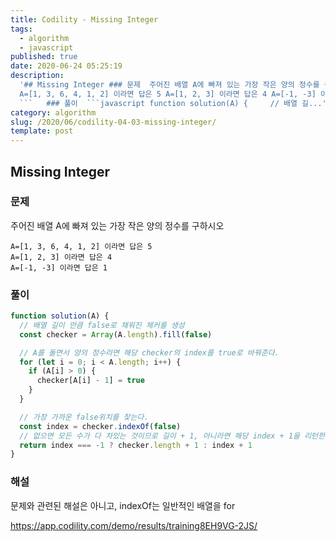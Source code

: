 ```yaml
---
title: Codility - Missing Integer
tags:
  - algorithm
  - javascript
published: true
date: 2020-06-24 05:25:19
description:
  '## Missing Integer ### 문제  주어진 배열 A에 빠져 있는 가장 작은 양의 정수를 구하시오  ```
  A=[1, 3, 6, 4, 1, 2] 이라면 답은 5 A=[1, 2, 3] 이라면 답은 4 A=[-1, -3] 이라면 답은 1
  ```   ### 풀이  ```javascript function solution(A) {     // 배열 길...'
category: algorithm
slug: /2020/06/codility-04-03-missing-integer/
template: post
---
```


## Missing Integer

### 문제

주어진 배열 A에 빠져 있는 가장 작은 양의 정수를 구하시오

```
A=[1, 3, 6, 4, 1, 2] 이라면 답은 5
A=[1, 2, 3] 이라면 답은 4
A=[-1, -3] 이라면 답은 1
```

### 풀이

```javascript
function solution(A) {
  // 배열 길이 만큼 false로 채워진 체커를 생성
  const checker = Array(A.length).fill(false)

  // A를 돌면서 양의 정수라면 해당 checker의 index를 true로 바꿔준다.
  for (let i = 0; i < A.length; i++) {
    if (A[i] > 0) {
      checker[A[i] - 1] = true
    }
  }

  // 가장 가까운 false위치를 찾는다.
  const index = checker.indexOf(false)
  // 없으면 모든 수가 다 차있는 것이므로 길이 + 1, 아니라면 해당 index + 1을 리턴한다.
  return index === -1 ? checker.length + 1 : index + 1
}
```

### 해설

문제와 관련된 해설은 아니고, indexOf는 일반적인 배열을 for

https://app.codility.com/demo/results/training8EH9VG-2JS/

